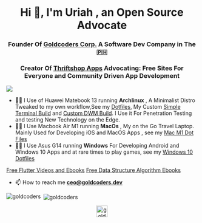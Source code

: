 <h1 align="center">Hi 👋, I'm Uriah , an Open Source Advocate</h1>

<h3 align="center">Founder Of <a href="https://goldcoders.dev">Goldcoders Corp.</a> A Software Dev Company in The 🇵🇭</h3>

<h3 align="center">Creator Of <a href="https://thriftshop.site">Thriftshop Apps</a> Advocating: Free Sites For Everyone and Community Driven App Development</h3>

![](https://komarev.com/ghpvc/?username=goldcoders)


- 👨‍💻 I Use of Huawei Matebook 13 running **Archlinux** , A Minimalist Distro Tweaked to my own workflow,See my [Dotfiles](https://github.com/codeitlikemiley/huawei-mb13-dotfiles-archlinux), My Custom [Simple Terminal Build](https://github.com/goldcoders/st) and [Custom DWM Build](https://github.com/goldcoders/dwm). I Use it For Penetration Testing and testing New Technology on the Edge.
- 👨‍💻 I Use Macbook Air M1 running **MacOs** , My on the Go Travel Laptop. Mainly Used for Developing iOS and MacOS Apps , see my [Mac M1 Dot Files](https://github.com/goldcoders/mac-m1-dotfiles)
- 👨‍💻 I Use Asus G14 running **Windows** For Developing Android and Windows 10 Apps and at rare times to play games, see my [Windows 10 Dotfiles](https://github.com/goldcoders/windows-10-dotfiles)


[Free Flutter Videos and Ebooks](https://github.com/goldcoders/Flutter)
[Free Data Structure Algorithm Ebooks](https://github.com/goldcoders/DSA)


- 📫 How to reach me **ceo@goldcoders.dev**


<p align="left"><img align="left" src="https://github-readme-stats.vercel.app/api/top-langs/?username=goldcoders&layout=compact&hide=html" alt="goldcoders" /></p>

<p>&nbsp;<img align="center" src="https://github-readme-stats.vercel.app/api?username=goldcoders&show_icons=true" alt="goldcoders" /></p>



<p align="center">
<a href="https://fb.com/goldcoders.dev" target="blank"><img align="center" src="https://cdn.jsdelivr.net/npm/simple-icons@3.0.1/icons/facebook.svg" alt="goldcoders" height="30" width="30" /></a>
</p>
